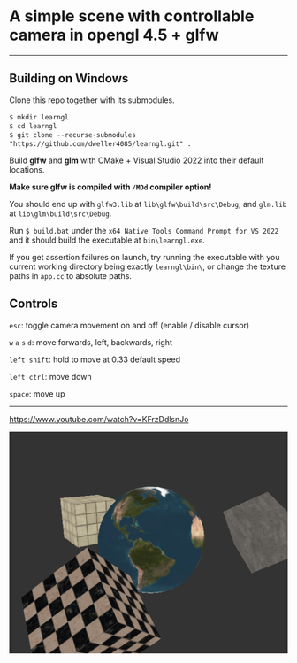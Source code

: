 # A simple scene with controllable camera in opengl 4.5 + glfw

---

## Building on Windows
Clone this repo together with its submodules.
```
$ mkdir learngl
$ cd learngl
$ git clone --recurse-submodules "https://github.com/dweller4085/learngl.git" .
```

Build **glfw** and **glm** with CMake + Visual Studio 2022 into their default locations.

**Make sure glfw is compiled with `/MDd` compiler option!**

You should end up with `glfw3.lib` at `lib\glfw\build\src\Debug`, and `glm.lib` at `lib\glm\build\src\Debug`.

Run ` $ build.bat ` under the `x64 Native Tools Command Prompt for VS 2022` and it should build the executable at `bin\learngl.exe`.

If you get assertion failures on launch, try running the executable with you current working directory being exactly `learngl\bin\`, or change the texture paths in `app.cc` to absolute paths.

## Controls
`esc`: toggle camera movement on and off (enable / disable cursor)

`w` `a` `s` `d`: move forwards, left, backwards, right

`left shift`: hold to move at 0.33 default speed

`left ctrl`: move down

`space`: move up

---

https://www.youtube.com/watch?v=KFrzDdlsnJo

![screenshot](./screenshot.png)

